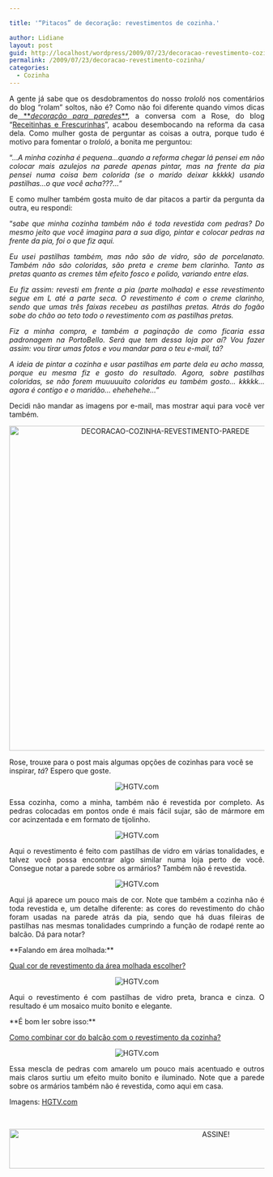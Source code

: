 ```yaml
---

title: '“Pitacos” de decoração: revestimentos de cozinha.'

author: Lidiane
layout: post
guid: http://localhost/wordpress/2009/07/23/decoracao-revestimento-cozinha/
permalink: /2009/07/23/decoracao-revestimento-cozinha/
categories:
  - Cozinha
---
```

<p style="text-align: justify;">
  A gente já sabe que os desdobramentos do nosso <em>trololó</em> nos comentários do blog “rolam” soltos, não é? Como não foi diferente quando vimos dicas de<a href="http://www.trololodemulher.com.br/2009/07/13/alternativas-que-podem-transformar-sua-parede/" target="_self"> **<em>decoração para paredes</em>**</a>, a conversa com a Rose, do blog “<a href="http://receitinhasefrescurinhas.blogspot.com/" target="_blank">Receitinhas e Frescurinhas</a>”, acabou desembocando na reforma da casa dela. Como mulher gosta de perguntar as coisas a outra, porque tudo é motivo para fomentar o <em>trololó</em>, a bonita me perguntou:
</p>

<p style="text-align: justify;">
  “…<em>A minha cozinha é pequena…quando a reforma chegar lá pensei em não colocar mais azulejos na parede apenas pintar, mas na frente da pia pensei numa coisa bem colorida (se o marido deixar kkkkk) usando pastilhas…o que você acha???…”</em>
</p>

<p style="text-align: justify;">
  E como mulher também gosta muito de dar pitacos a partir da pergunta da outra, eu respondi:
</p>

<p style="text-align: justify;">
  “<em>sabe que minha cozinha também não é toda revestida com pedras? Do mesmo jeito que você imagina para a sua digo, pintar e colocar pedras na frente da pia, foi o que fiz aqui. </em>
</p>

<p style="text-align: justify;">
  <em>Eu usei pastilhas também, mas não são de vidro, são de porcelanato. Também não são coloridas, são preta e creme bem clarinho. Tanto as pretas quanto as cremes têm efeito fosco e polido, variando entre elas. </em>
</p>

<p style="text-align: justify;">
  <em>Eu fiz assim: revesti em frente a pia (parte molhada) e esse revestimento segue em L até a parte seca. O revestimento é com o creme clarinho, sendo que umas três faixas recebeu as pastilhas pretas. Atrás do fogão sobe do chão ao teto todo o revestimento com as pastilhas pretas. </em>
</p>

<p style="text-align: justify;">
  <em>Fiz a minha compra, e também a paginação de como ficaria essa padronagem na PortoBello. Será que tem dessa loja por aí? Vou fazer assim: vou tirar umas fotos e vou mandar para o teu e-mail, tá? </em>
</p>

<p style="text-align: justify;">
  <em>A ideia de pintar a cozinha e usar pastilhas em parte dela eu acho massa, porque eu mesma fiz e gosto do resultado. Agora, sobre pastilhas coloridas, se não forem muuuuuito coloridas eu também gosto… kkkkk… agora é contigo e o maridão… ehehehehe…”</em>
</p>

<p style="text-align: justify;">
  Decidi não mandar as imagens por e-mail, mas mostrar aqui para você ver também.
</p>

<p align="center">
  <a href="http://www.trololodemulher.com.br/blog/wp-content/uploads/2014/06/DECORACAO-COZINHA-REVESTIMENTO-PAREDE.png"><img class="alignnone size-full wp-image-10140" src="http://www.trololodemulher.com.br/blog/wp-content/uploads/2014/06/DECORACAO-COZINHA-REVESTIMENTO-PAREDE.png" alt="DECORACAO-COZINHA-REVESTIMENTO-PAREDE" width="600" height="640" /></a>
</p>

Rose, trouxe para o post mais algumas opções de cozinhas para você se inspirar, _tá_? Espero que goste.

<p style="text-align: center;">
  <img class="aligncenter" title="HGTV.com" src="http://img.hgtv.com/HGTV/2008/04/28/rms-Jeff-kitchen-backsplash_lg.jpg" alt="HGTV.com" />
</p>

<p style="text-align: justify;">
  Essa cozinha, como a minha, também não é revestida por completo. As pedras colocadas em pontos onde é mais fácil sujar, são de mármore em cor acinzentada e em formato de tijolinho.
</p>

<p style="text-align: center;">
  <img class="aligncenter" title="HGTV.com" src="http://img.hgtv.com/HGTV/2008/04/29/erica-islas-kitchen-backsplash_lg.jpg" alt="HGTV.com" />
</p>

<p style="text-align: justify;">
  Aqui o revestimento é feito com pastilhas de vidro em várias tonalidades, e talvez você possa encontrar algo similar numa loja perto de você. Consegue notar a parede sobre os armários? Também não é revestida.
</p>

<p style="text-align: center;">
  <img class="aligncenter" title="HGTV.com" src="http://img.hgtv.com/HGTV/2008/04/28/hdivd310-kitchen-backsplash_lg.jpg" alt="HGTV.com" />
</p>

<p style="text-align: justify;">
  Aqui já aparece um pouco mais de cor. Note que também a cozinha não é toda revestida e, um detalhe diferente: as cores do revestimento do chão foram usadas na parede atrás da pia, sendo que há duas fileiras de pastilhas nas mesmas tonalidades cumprindo a função de rodapé rente ao balcão. Dá para notar?
</p>

<p style="text-align: justify;">
  **Falando em área molhada:**
</p>

<p style="text-align: justify;">
  <a href="http://www.decoracaodacasa.com/cozinha-revestimento/" target="_blank">Qual cor de revestimento da área molhada escolher?</a>
</p>

<p style="text-align: center;">
  <img class="aligncenter" title="HGTV.com" src="http://img.hgtv.com/HGTV/2008/04/28/hdivd911-kitchen-backsplash_lg.jpg" alt="HGTV.com" />
</p>

<p style="text-align: justify;">
  Aqui o revestimento é com pastilhas de vidro preta, branca e cinza. O resultado é um mosaico muito bonito e elegante.
</p>

<p style="text-align: justify;">
  **É bom ler sobre isso:**
</p>

<p style="text-align: justify;">
  <a href="http://www.decoracaodacasa.com/balcao-revestimento-cozinha/" target="_blank">Como combinar cor do balcão com o revestimento da cozinha?</a>
</p>

<p style="text-align: center;">
  <img class="aligncenter" title="HGTV.com" src="http://img.hgtv.com/HGTV/2008/04/28/rms-gfsgirl-kitchen-backspl_lg.jpg" alt="HGTV.com" />
</p>

<p style="text-align: justify;">
  Essa mescla de pedras com amarelo um pouco mais acentuado e outros mais claros surtiu um efeito muito bonito e iluminado. Note que a parede sobre os armários também não é revestida, como aqui em casa.
</p>

Imagens: <a href="http://www.hgtv.com/" target="_blank">HGTV.com</a>

&nbsp;

<p align="center">
  <a href="http://feedburner.google.com/fb/a/mailverify?uri=blogbichafemea&loc=pt_BR" target="_blank"><img class="alignnone size-full wp-image-10439" src="http://www.trololodemulher.com.br/blog/wp-content/uploads/2014/09/ASSINE.png" alt="ASSINE!" width="800" height="78" /></a>
</p>

<p align="center">
  <p>
    &nbsp;
  </p>
  
  <p align="center">